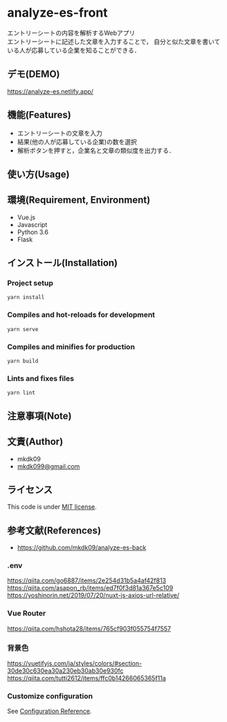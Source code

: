 # analyze-es-front
エントリーシートの内容を解析するWebアプリ  
エントリーシートに記述した文章を入力することで，
自分と似た文章を書いている人が応募している企業を知ることができる．

## デモ(DEMO)
https://analyze-es.netlify.app/

## 機能(Features)
* エントリーシートの文章を入力
* 結果(他の人が応募している企業)の数を選択
* 解析ボタンを押すと，企業名と文章の類似度を出力する．

## 使い方(Usage)

## 環境(Requirement, Environment)
* Vue.js
* Javascript
* Python 3.6
* Flask

## インストール(Installation)

### Project setup
```
yarn install
```

### Compiles and hot-reloads for development
```
yarn serve
```

### Compiles and minifies for production
```
yarn build
```

### Lints and fixes files
```
yarn lint
```

## 注意事項(Note)

## 文責(Author)
* mkdk09
* mkdk099@gmail.com

## ライセンス
This code is under [MIT license](https://en.wikipedia.org/wiki/MIT_License).

## 参考文献(References)
* https://github.com/mkdk09/analyze-es-back

### .env
https://qiita.com/go6887/items/2e254d31b5a4af42f813  
https://qiita.com/asapon_rb/items/ed7f0f3d81a367e5c109  
https://yoshinorin.net/2019/07/20/nuxt-js-axios-url-relative/

### Vue Router
https://qiita.com/hshota28/items/765cf903f055754f7557  

### 背景色
https://vuetifyjs.com/ja/styles/colors/#section-30de30c630ea30a230eb30ab30e930fc  
https://qiita.com/tutti2612/items/ffc0b14266065365f11a  

### Customize configuration
See [Configuration Reference](https://cli.vuejs.org/config/).
